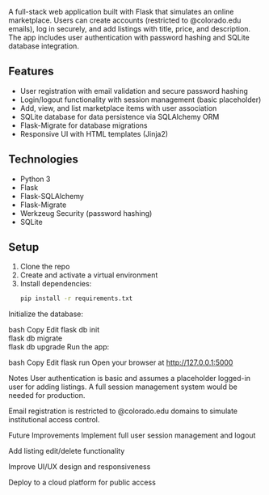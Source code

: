 
A full-stack web application built with Flask that simulates an online marketplace. Users can create accounts (restricted to @colorado.edu emails), log in securely, and add listings with title, price, and description. The app includes user authentication with password hashing and SQLite database integration.

## Features

- User registration with email validation and secure password hashing  
- Login/logout functionality with session management (basic placeholder)  
- Add, view, and list marketplace items with user association  
- SQLite database for data persistence via SQLAlchemy ORM  
- Flask-Migrate for database migrations  
- Responsive UI with HTML templates (Jinja2)

## Technologies

- Python 3  
- Flask  
- Flask-SQLAlchemy  
- Flask-Migrate  
- Werkzeug Security (password hashing)  
- SQLite

## Setup

1. Clone the repo  
2. Create and activate a virtual environment  
3. Install dependencies:  
   ```bash
   pip install -r requirements.txt
Initialize the database:

bash
Copy
Edit
flask db init  
flask db migrate  
flask db upgrade
Run the app:

bash
Copy
Edit
flask run
Open your browser at http://127.0.0.1:5000

Notes
User authentication is basic and assumes a placeholder logged-in user for adding listings. A full session management system would be needed for production.

Email registration is restricted to @colorado.edu domains to simulate institutional access control.

Future Improvements
Implement full user session management and logout

Add listing edit/delete functionality

Improve UI/UX design and responsiveness

Deploy to a cloud platform for public access
